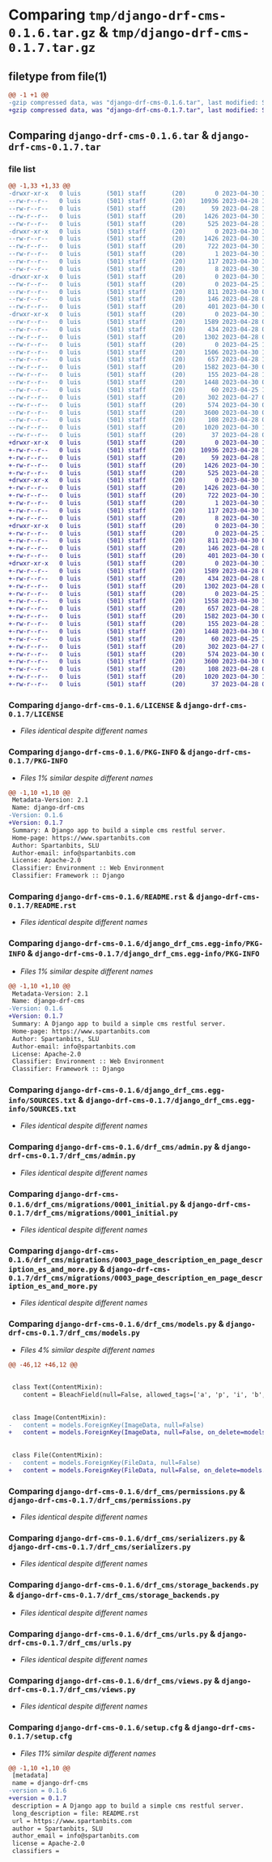 # Comparing `tmp/django-drf-cms-0.1.6.tar.gz` & `tmp/django-drf-cms-0.1.7.tar.gz`

## filetype from file(1)

```diff
@@ -1 +1 @@
-gzip compressed data, was "django-drf-cms-0.1.6.tar", last modified: Sun Apr 30 10:37:42 2023, max compression
+gzip compressed data, was "django-drf-cms-0.1.7.tar", last modified: Sun Apr 30 10:41:10 2023, max compression
```

## Comparing `django-drf-cms-0.1.6.tar` & `django-drf-cms-0.1.7.tar`

### file list

```diff
@@ -1,33 +1,33 @@
-drwxr-xr-x   0 luis       (501) staff       (20)        0 2023-04-30 10:37:42.021761 django-drf-cms-0.1.6/
--rw-r--r--   0 luis       (501) staff       (20)    10936 2023-04-28 16:21:49.000000 django-drf-cms-0.1.6/LICENSE
--rw-r--r--   0 luis       (501) staff       (20)       59 2023-04-28 16:22:53.000000 django-drf-cms-0.1.6/MANIFEST.in
--rw-r--r--   0 luis       (501) staff       (20)     1426 2023-04-30 10:37:42.021901 django-drf-cms-0.1.6/PKG-INFO
--rw-r--r--   0 luis       (501) staff       (20)      525 2023-04-28 18:09:25.000000 django-drf-cms-0.1.6/README.rst
-drwxr-xr-x   0 luis       (501) staff       (20)        0 2023-04-30 10:37:42.016413 django-drf-cms-0.1.6/django_drf_cms.egg-info/
--rw-r--r--   0 luis       (501) staff       (20)     1426 2023-04-30 10:37:41.000000 django-drf-cms-0.1.6/django_drf_cms.egg-info/PKG-INFO
--rw-r--r--   0 luis       (501) staff       (20)      722 2023-04-30 10:37:41.000000 django-drf-cms-0.1.6/django_drf_cms.egg-info/SOURCES.txt
--rw-r--r--   0 luis       (501) staff       (20)        1 2023-04-30 10:37:41.000000 django-drf-cms-0.1.6/django_drf_cms.egg-info/dependency_links.txt
--rw-r--r--   0 luis       (501) staff       (20)      117 2023-04-30 10:37:41.000000 django-drf-cms-0.1.6/django_drf_cms.egg-info/requires.txt
--rw-r--r--   0 luis       (501) staff       (20)        8 2023-04-30 10:37:41.000000 django-drf-cms-0.1.6/django_drf_cms.egg-info/top_level.txt
-drwxr-xr-x   0 luis       (501) staff       (20)        0 2023-04-30 10:37:42.020350 django-drf-cms-0.1.6/drf_cms/
--rw-r--r--   0 luis       (501) staff       (20)        0 2023-04-25 16:49:24.000000 django-drf-cms-0.1.6/drf_cms/__init__.py
--rw-r--r--   0 luis       (501) staff       (20)      811 2023-04-30 09:30:04.000000 django-drf-cms-0.1.6/drf_cms/admin.py
--rw-r--r--   0 luis       (501) staff       (20)      146 2023-04-28 08:58:59.000000 django-drf-cms-0.1.6/drf_cms/apps.py
--rw-r--r--   0 luis       (501) staff       (20)      401 2023-04-30 09:30:40.000000 django-drf-cms-0.1.6/drf_cms/forms.py
-drwxr-xr-x   0 luis       (501) staff       (20)        0 2023-04-30 10:37:42.021572 django-drf-cms-0.1.6/drf_cms/migrations/
--rw-r--r--   0 luis       (501) staff       (20)     1589 2023-04-28 08:59:14.000000 django-drf-cms-0.1.6/drf_cms/migrations/0001_initial.py
--rw-r--r--   0 luis       (501) staff       (20)      434 2023-04-28 08:59:28.000000 django-drf-cms-0.1.6/drf_cms/migrations/0002_alter_text_unique_together_remove_text_site.py
--rw-r--r--   0 luis       (501) staff       (20)     1302 2023-04-28 08:59:32.000000 django-drf-cms-0.1.6/drf_cms/migrations/0003_page_description_en_page_description_es_and_more.py
--rw-r--r--   0 luis       (501) staff       (20)        0 2023-04-25 16:49:24.000000 django-drf-cms-0.1.6/drf_cms/migrations/__init__.py
--rw-r--r--   0 luis       (501) staff       (20)     1506 2023-04-30 10:37:11.000000 django-drf-cms-0.1.6/drf_cms/models.py
--rw-r--r--   0 luis       (501) staff       (20)      657 2023-04-28 17:17:06.000000 django-drf-cms-0.1.6/drf_cms/permissions.py
--rw-r--r--   0 luis       (501) staff       (20)     1582 2023-04-30 09:35:59.000000 django-drf-cms-0.1.6/drf_cms/serializers.py
--rw-r--r--   0 luis       (501) staff       (20)      155 2023-04-28 17:14:19.000000 django-drf-cms-0.1.6/drf_cms/shortcuts.py
--rw-r--r--   0 luis       (501) staff       (20)     1448 2023-04-30 09:28:08.000000 django-drf-cms-0.1.6/drf_cms/storage_backends.py
--rw-r--r--   0 luis       (501) staff       (20)       60 2023-04-25 16:49:24.000000 django-drf-cms-0.1.6/drf_cms/tests.py
--rw-r--r--   0 luis       (501) staff       (20)      302 2023-04-27 09:47:04.000000 django-drf-cms-0.1.6/drf_cms/translation.py
--rw-r--r--   0 luis       (501) staff       (20)      574 2023-04-30 09:34:39.000000 django-drf-cms-0.1.6/drf_cms/urls.py
--rw-r--r--   0 luis       (501) staff       (20)     3600 2023-04-30 09:35:36.000000 django-drf-cms-0.1.6/drf_cms/views.py
--rw-r--r--   0 luis       (501) staff       (20)      108 2023-04-28 09:01:41.000000 django-drf-cms-0.1.6/pyproject.toml
--rw-r--r--   0 luis       (501) staff       (20)     1020 2023-04-30 10:37:42.022434 django-drf-cms-0.1.6/setup.cfg
--rw-r--r--   0 luis       (501) staff       (20)       37 2023-04-28 09:16:43.000000 django-drf-cms-0.1.6/setup.py
+drwxr-xr-x   0 luis       (501) staff       (20)        0 2023-04-30 10:41:10.738809 django-drf-cms-0.1.7/
+-rw-r--r--   0 luis       (501) staff       (20)    10936 2023-04-28 16:21:49.000000 django-drf-cms-0.1.7/LICENSE
+-rw-r--r--   0 luis       (501) staff       (20)       59 2023-04-28 16:22:53.000000 django-drf-cms-0.1.7/MANIFEST.in
+-rw-r--r--   0 luis       (501) staff       (20)     1426 2023-04-30 10:41:10.738931 django-drf-cms-0.1.7/PKG-INFO
+-rw-r--r--   0 luis       (501) staff       (20)      525 2023-04-28 18:09:25.000000 django-drf-cms-0.1.7/README.rst
+drwxr-xr-x   0 luis       (501) staff       (20)        0 2023-04-30 10:41:10.729234 django-drf-cms-0.1.7/django_drf_cms.egg-info/
+-rw-r--r--   0 luis       (501) staff       (20)     1426 2023-04-30 10:41:10.000000 django-drf-cms-0.1.7/django_drf_cms.egg-info/PKG-INFO
+-rw-r--r--   0 luis       (501) staff       (20)      722 2023-04-30 10:41:10.000000 django-drf-cms-0.1.7/django_drf_cms.egg-info/SOURCES.txt
+-rw-r--r--   0 luis       (501) staff       (20)        1 2023-04-30 10:41:10.000000 django-drf-cms-0.1.7/django_drf_cms.egg-info/dependency_links.txt
+-rw-r--r--   0 luis       (501) staff       (20)      117 2023-04-30 10:41:10.000000 django-drf-cms-0.1.7/django_drf_cms.egg-info/requires.txt
+-rw-r--r--   0 luis       (501) staff       (20)        8 2023-04-30 10:41:10.000000 django-drf-cms-0.1.7/django_drf_cms.egg-info/top_level.txt
+drwxr-xr-x   0 luis       (501) staff       (20)        0 2023-04-30 10:41:10.736210 django-drf-cms-0.1.7/drf_cms/
+-rw-r--r--   0 luis       (501) staff       (20)        0 2023-04-25 16:49:24.000000 django-drf-cms-0.1.7/drf_cms/__init__.py
+-rw-r--r--   0 luis       (501) staff       (20)      811 2023-04-30 09:30:04.000000 django-drf-cms-0.1.7/drf_cms/admin.py
+-rw-r--r--   0 luis       (501) staff       (20)      146 2023-04-28 08:58:59.000000 django-drf-cms-0.1.7/drf_cms/apps.py
+-rw-r--r--   0 luis       (501) staff       (20)      401 2023-04-30 09:30:40.000000 django-drf-cms-0.1.7/drf_cms/forms.py
+drwxr-xr-x   0 luis       (501) staff       (20)        0 2023-04-30 10:41:10.738622 django-drf-cms-0.1.7/drf_cms/migrations/
+-rw-r--r--   0 luis       (501) staff       (20)     1589 2023-04-28 08:59:14.000000 django-drf-cms-0.1.7/drf_cms/migrations/0001_initial.py
+-rw-r--r--   0 luis       (501) staff       (20)      434 2023-04-28 08:59:28.000000 django-drf-cms-0.1.7/drf_cms/migrations/0002_alter_text_unique_together_remove_text_site.py
+-rw-r--r--   0 luis       (501) staff       (20)     1302 2023-04-28 08:59:32.000000 django-drf-cms-0.1.7/drf_cms/migrations/0003_page_description_en_page_description_es_and_more.py
+-rw-r--r--   0 luis       (501) staff       (20)        0 2023-04-25 16:49:24.000000 django-drf-cms-0.1.7/drf_cms/migrations/__init__.py
+-rw-r--r--   0 luis       (501) staff       (20)     1558 2023-04-30 10:41:01.000000 django-drf-cms-0.1.7/drf_cms/models.py
+-rw-r--r--   0 luis       (501) staff       (20)      657 2023-04-28 17:17:06.000000 django-drf-cms-0.1.7/drf_cms/permissions.py
+-rw-r--r--   0 luis       (501) staff       (20)     1582 2023-04-30 09:35:59.000000 django-drf-cms-0.1.7/drf_cms/serializers.py
+-rw-r--r--   0 luis       (501) staff       (20)      155 2023-04-28 17:14:19.000000 django-drf-cms-0.1.7/drf_cms/shortcuts.py
+-rw-r--r--   0 luis       (501) staff       (20)     1448 2023-04-30 09:28:08.000000 django-drf-cms-0.1.7/drf_cms/storage_backends.py
+-rw-r--r--   0 luis       (501) staff       (20)       60 2023-04-25 16:49:24.000000 django-drf-cms-0.1.7/drf_cms/tests.py
+-rw-r--r--   0 luis       (501) staff       (20)      302 2023-04-27 09:47:04.000000 django-drf-cms-0.1.7/drf_cms/translation.py
+-rw-r--r--   0 luis       (501) staff       (20)      574 2023-04-30 09:34:39.000000 django-drf-cms-0.1.7/drf_cms/urls.py
+-rw-r--r--   0 luis       (501) staff       (20)     3600 2023-04-30 09:35:36.000000 django-drf-cms-0.1.7/drf_cms/views.py
+-rw-r--r--   0 luis       (501) staff       (20)      108 2023-04-28 09:01:41.000000 django-drf-cms-0.1.7/pyproject.toml
+-rw-r--r--   0 luis       (501) staff       (20)     1020 2023-04-30 10:41:10.739452 django-drf-cms-0.1.7/setup.cfg
+-rw-r--r--   0 luis       (501) staff       (20)       37 2023-04-28 09:16:43.000000 django-drf-cms-0.1.7/setup.py
```

### Comparing `django-drf-cms-0.1.6/LICENSE` & `django-drf-cms-0.1.7/LICENSE`

 * *Files identical despite different names*

### Comparing `django-drf-cms-0.1.6/PKG-INFO` & `django-drf-cms-0.1.7/PKG-INFO`

 * *Files 1% similar despite different names*

```diff
@@ -1,10 +1,10 @@
 Metadata-Version: 2.1
 Name: django-drf-cms
-Version: 0.1.6
+Version: 0.1.7
 Summary: A Django app to build a simple cms restful server.
 Home-page: https://www.spartanbits.com
 Author: Spartanbits, SLU
 Author-email: info@spartanbits.com
 License: Apache-2.0
 Classifier: Environment :: Web Environment
 Classifier: Framework :: Django
```

### Comparing `django-drf-cms-0.1.6/README.rst` & `django-drf-cms-0.1.7/README.rst`

 * *Files identical despite different names*

### Comparing `django-drf-cms-0.1.6/django_drf_cms.egg-info/PKG-INFO` & `django-drf-cms-0.1.7/django_drf_cms.egg-info/PKG-INFO`

 * *Files 1% similar despite different names*

```diff
@@ -1,10 +1,10 @@
 Metadata-Version: 2.1
 Name: django-drf-cms
-Version: 0.1.6
+Version: 0.1.7
 Summary: A Django app to build a simple cms restful server.
 Home-page: https://www.spartanbits.com
 Author: Spartanbits, SLU
 Author-email: info@spartanbits.com
 License: Apache-2.0
 Classifier: Environment :: Web Environment
 Classifier: Framework :: Django
```

### Comparing `django-drf-cms-0.1.6/django_drf_cms.egg-info/SOURCES.txt` & `django-drf-cms-0.1.7/django_drf_cms.egg-info/SOURCES.txt`

 * *Files identical despite different names*

### Comparing `django-drf-cms-0.1.6/drf_cms/admin.py` & `django-drf-cms-0.1.7/drf_cms/admin.py`

 * *Files identical despite different names*

### Comparing `django-drf-cms-0.1.6/drf_cms/migrations/0001_initial.py` & `django-drf-cms-0.1.7/drf_cms/migrations/0001_initial.py`

 * *Files identical despite different names*

### Comparing `django-drf-cms-0.1.6/drf_cms/migrations/0003_page_description_en_page_description_es_and_more.py` & `django-drf-cms-0.1.7/drf_cms/migrations/0003_page_description_en_page_description_es_and_more.py`

 * *Files identical despite different names*

### Comparing `django-drf-cms-0.1.6/drf_cms/models.py` & `django-drf-cms-0.1.7/drf_cms/models.py`

 * *Files 4% similar despite different names*

```diff
@@ -46,12 +46,12 @@
 
 
 class Text(ContentMixin):
 	content = BleachField(null=False, allowed_tags=['a', 'p', 'i', 'b', 'u'], allowed_attributes=['href'])
 
 
 class Image(ContentMixin):
-	content = models.ForeignKey(ImageData, null=False)
+	content = models.ForeignKey(ImageData, null=False, on_delete=models.PROTECT)
 
 
 class File(ContentMixin):
-	content = models.ForeignKey(FileData, null=False)
+	content = models.ForeignKey(FileData, null=False, on_delete=models.PROTECT)
```

### Comparing `django-drf-cms-0.1.6/drf_cms/permissions.py` & `django-drf-cms-0.1.7/drf_cms/permissions.py`

 * *Files identical despite different names*

### Comparing `django-drf-cms-0.1.6/drf_cms/serializers.py` & `django-drf-cms-0.1.7/drf_cms/serializers.py`

 * *Files identical despite different names*

### Comparing `django-drf-cms-0.1.6/drf_cms/storage_backends.py` & `django-drf-cms-0.1.7/drf_cms/storage_backends.py`

 * *Files identical despite different names*

### Comparing `django-drf-cms-0.1.6/drf_cms/urls.py` & `django-drf-cms-0.1.7/drf_cms/urls.py`

 * *Files identical despite different names*

### Comparing `django-drf-cms-0.1.6/drf_cms/views.py` & `django-drf-cms-0.1.7/drf_cms/views.py`

 * *Files identical despite different names*

### Comparing `django-drf-cms-0.1.6/setup.cfg` & `django-drf-cms-0.1.7/setup.cfg`

 * *Files 11% similar despite different names*

```diff
@@ -1,10 +1,10 @@
 [metadata]
 name = django-drf-cms
-version = 0.1.6
+version = 0.1.7
 description = A Django app to build a simple cms restful server.
 long_description = file: README.rst
 url = https://www.spartanbits.com
 author = Spartanbits, SLU
 author_email = info@spartanbits.com
 license = Apache-2.0
 classifiers =
```

